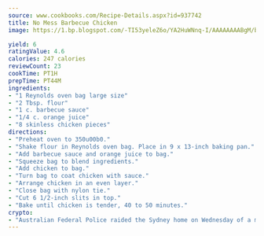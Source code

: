 ```yaml
---
source: www.cookbooks.com/Recipe-Details.aspx?id=937742
title: No Mess Barbecue Chicken
image: https://1.bp.blogspot.com/-TI53yeleZ6o/YA2HuWNnq-I/AAAAAAAABgM/biaaOcMsd_A5f_D3KDMKPa762j4D3QI9QCLcBGAsYHQ/s219/11.png

yield: 6
ratingValue: 4.6
calories: 247 calories
reviewCount: 23
cookTime: PT1H
prepTime: PT44M
ingredients:
- "1 Reynolds oven bag large size"
- "2 Tbsp. flour"
- "1 c. barbecue sauce"
- "1/4 c. orange juice"
- "8 skinless chicken pieces"
directions:
- "Preheat oven to 350u00b0."
- "Shake flour in Reynolds oven bag. Place in 9 x 13-inch baking pan."
- "Add barbecue sauce and orange juice to bag."
- "Squeeze bag to blend ingredients."
- "Add chicken to bag."
- "Turn bag to coat chicken with sauce."
- "Arrange chicken in an even layer."
- "Close bag with nylon tie."
- "Cut 6 1/2-inch slits in top."
- "Bake until chicken is tender, 40 to 50 minutes."
crypto:
- "Australian Federal Police raided the Sydney home on Wednesday of a man named by Wired magazine as the probable creator of cryptocurrency bitcoin, a Reuters witness said."
---
```

